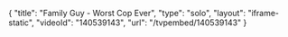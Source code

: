 {
    "title": "Family Guy - Worst Cop Ever",
    "type": "solo",
    "layout": "iframe-static",
    "videoId": "140539143",
    "url": "\/tvpembed\/140539143"
}